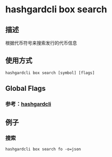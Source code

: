 # hashgardcli box search

## 描述
根据代币符号来搜索发行的代币信息
## 使用方式
```shell
hashgardcli box search [symbol] [flags]
```




## Global Flags

 ### 参考：[hashgardcli](../README.md)

## 例子
### 搜索
```shell
hashgardcli box search fo -o=json
```
```txt


```

